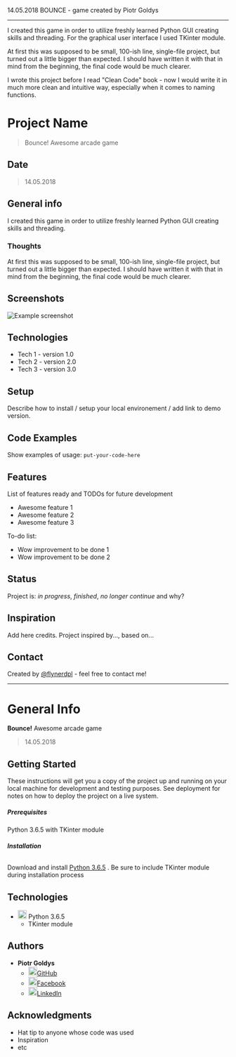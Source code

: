 14.05.2018
BOUNCE - game created by Piotr Goldys
___________________________________________


I created this game in order to utilize freshly learned Python GUI creating skills and threading.
For the graphical user interface I used TKinter module.


At first this was supposed to be small, 100-ish line, single-file project, but turned out a little bigger than expected.
I should have written it with that in mind from the beginning, the final code would be much clearer.

I wrote this project before I read "Clean Code" book - now I would write it in much more clean and intuitive way, 
especially when it comes to naming functions.


# Project Name
> Bounce!
Awesome arcade game

## Date
> 14.05.2018

## General info
I created this game in order to utilize freshly learned Python GUI creating skills and threading.

### Thoughts
At first this was supposed to be small, 100-ish line, single-file project, but turned out a little bigger than expected.
I should have written it with that in mind from the beginning, the final code would be much clearer.

## Screenshots
![Example screenshot](./img/screenshot.png)

## Technologies
* Tech 1 - version 1.0
* Tech 2 - version 2.0
* Tech 3 - version 3.0

## Setup
Describe how to install / setup your local environement / add link to demo version.

## Code Examples
Show examples of usage:
`put-your-code-here`

## Features
List of features ready and TODOs for future development
* Awesome feature 1
* Awesome feature 2
* Awesome feature 3

To-do list:
* Wow improvement to be done 1
* Wow improvement to be done 2

## Status
Project is: _in progress_, _finished_, _no longer continue_ and why?

## Inspiration
Add here credits. Project inspired by..., based on...

## Contact
Created by [@flynerdpl](https://www.flynerd.pl/) - feel free to contact me!



------

# General Info
 __Bounce!__ 
Awesome arcade game
> 14.05.2018

## Getting Started

These instructions will get you a copy of the project up and running on your local machine for development and testing purposes. See deployment for notes on how to deploy the project on a live system.

##### __Prerequisites__

Python 3.6.5 with TKinter module



###### __Installation__

Download and install <a target="_blank" rel="noopener noreferrer" href="https://www.python.org/downloads/">Python 3.6.5</a>
. Be sure to include TKinter module during installation process



## __Technologies__
* <img src="https://upload.wikimedia.org/wikipedia/commons/thumb/c/c3/Python-logo-notext.svg/2000px-Python-logo-notext.svg.png" alt="drawing" width="20px"/> Python 3.6.5   
    * TKinter module





## Authors

* **Piotr Goldys** 
    * <a href="https://github.com/Pegietix"><img src="https://assets-cdn.github.com/images/modules/logos_page/Octocat.png" height="20px">GitHub</a>
    * <a href="https://facebook.com/Pitold"><img src="https://en.facebookbrand.com/wp-content/uploads/2016/05/flogo_rgb_hex-brc-site-250.png" height="20px">Facebook</a>
    * <a href="https://www.linkedin.com/in/piotr-goldys/"><img src="http://www.theredbrickroad.com/wp-content/uploads/2017/05/linkedin-logo-copy.png" height="20px">LinkedIn</a> 
    



## Acknowledgments

* Hat tip to anyone whose code was used
* Inspiration
* etc
